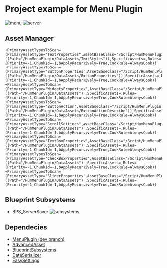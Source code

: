 # Project example for Menu Plugin
![menu](https://github.com/user-attachments/assets/94d82308-0597-445b-8e3d-938d1c4ff296)
![server](https://github.com/user-attachments/assets/6b34b6cf-a4c7-4287-b798-561802ecadf8)

## Asset Manager
```
+PrimaryAssetTypesToScan=(PrimaryAssetType="TextProperties",AssetBaseClass="/Script/HumMenuPlugin.TextPropertiesDataAsset",bHasBlueprintClasses=False,bIsEditorOnly=False,Directories=((Path="/HumMenuPlugin/DataAssets/TextStyles")),SpecificAssets=,Rules=(Priority=-1,ChunkId=-1,bApplyRecursively=True,CookRule=AlwaysCook))
+PrimaryAssetTypesToScan=(PrimaryAssetType="ButtonProperties",AssetBaseClass="/Script/HumMenuPlugin.ButtonPropertiesDataAsset",bHasBlueprintClasses=False,bIsEditorOnly=False,Directories=((Path="/HumMenuPlugin/DataAssets/ButtonProperties")),SpecificAssets=,Rules=(Priority=-1,ChunkId=-1,bApplyRecursively=True,CookRule=AlwaysCook))
+PrimaryAssetTypesToScan=(PrimaryAssetType="WidgetsProperties",AssetBaseClass="/Script/HumMenuPlugin.WidgetsPropertiesDataAsset",bHasBlueprintClasses=False,bIsEditorOnly=False,Directories=((Path="/HumMenuPlugin/DataAssets")),SpecificAssets=,Rules=(Priority=-1,ChunkId=-1,bApplyRecursively=True,CookRule=AlwaysCook))
+PrimaryAssetTypesToScan=(PrimaryAssetType="ButtonAction",AssetBaseClass="/Script/HumMenuPlugin.ButtonActionDataAsset",bHasBlueprintClasses=False,bIsEditorOnly=False,Directories=((Path="/HumMenuPlugin/DataAssets/ButtonActionDescribe")),SpecificAssets=,Rules=(Priority=-1,ChunkId=-1,bApplyRecursively=True,CookRule=AlwaysCook))
+PrimaryAssetTypesToScan=(PrimaryAssetType="ScrollSettings",AssetBaseClass="/Script/HumMenuPlugin.MenuScrollsSettings",bHasBlueprintClasses=False,bIsEditorOnly=False,Directories=((Path="/HumMenuPlugin/DataAssets")),SpecificAssets=,Rules=(Priority=-1,ChunkId=-1,bApplyRecursively=True,CookRule=AlwaysCook))
+PrimaryAssetTypesToScan=(PrimaryAssetType="TextBoxProperties",AssetBaseClass="/Script/HumMenuPlugin.TextBoxPropertiesDataAsset",bHasBlueprintClasses=False,bIsEditorOnly=False,Directories=((Path="/HumMenuPlugin/DataAssets")),SpecificAssets=,Rules=(Priority=-1,ChunkId=-1,bApplyRecursively=True,CookRule=AlwaysCook))
+PrimaryAssetTypesToScan=(PrimaryAssetType="CheckBoxProperties",AssetBaseClass="/Script/HumMenuPlugin.CheckBoxPropertiesDataAsset",bHasBlueprintClasses=False,bIsEditorOnly=False,Directories=((Path="/HumMenuPlugin/DataAssets")),SpecificAssets=,Rules=(Priority=-1,ChunkId=-1,bApplyRecursively=True,CookRule=AlwaysCook))
+PrimaryAssetTypesToScan=(PrimaryAssetType="SliderProperties",AssetBaseClass="/Script/HumMenuPlugin.SliderPropertiesDataAsset",bHasBlueprintClasses=False,bIsEditorOnly=False,Directories=((Path="/HumMenuPlugin/DataAssets")),SpecificAssets=,Rules=(Priority=-1,ChunkId=-1,bApplyRecursively=True,CookRule=AlwaysCook))
```

## Blueprint Subsystems
- BPS_ServerSaver
![subsystems](https://github.com/user-attachments/assets/17608cb9-b231-4df9-8108-3c69f4949d1e)

## Dependecies
- [MenuPlugin (dev branch)](https://github.com/ArtemIyX/HumMenuPlugin)
- [AdvancedAsset](https://github.com/ArtemIyX/AdvancedAssetUnreal)
- [BlueprintSubsystems](https://github.com/ArtemIyX/BlueprintSubsystemsUnreal)
- [DataSerializer](https://github.com/ArtemIyX/DataSerializerUnreal)
- [EasySettings](https://github.com/ArtemIyX/EasySettingsUnreal)
